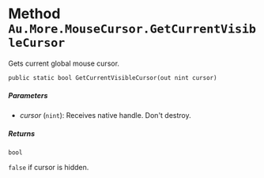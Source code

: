 # Method `Au.More.MouseCursor.GetCurrentVisibleCursor`

Gets current global mouse cursor.

```
public static bool GetCurrentVisibleCursor(out nint cursor)
```

##### Parameters

- *cursor*  (`nint`):
    Receives native handle. Don't destroy.

##### Returns

`bool`

`false` if cursor is hidden.